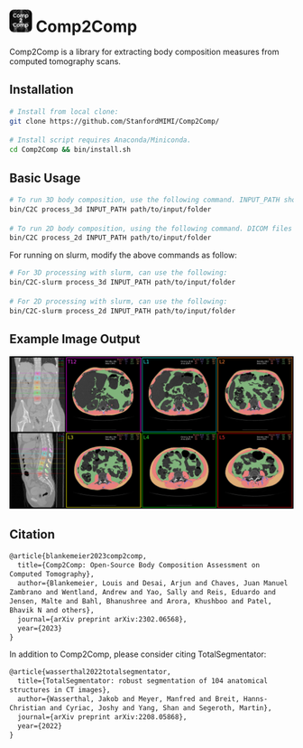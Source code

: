 # <img src="logo.png" width="40" height="40" /> Comp2Comp 
Comp2Comp is a library for extracting body composition measures from computed tomography scans. 

## Installation
```bash
# Install from local clone:
git clone https://github.com/StanfordMIMI/Comp2Comp/

# Install script requires Anaconda/Miniconda.
cd Comp2Comp && bin/install.sh
```

## Basic Usage
```bash
# To run 3D body composition, use the following command. INPUT_PATH should contain a DICOM series or subfolders that contain DICOM series.
bin/C2C process_3d INPUT_PATH path/to/input/folder

# To run 2D body composition, using the following command. DICOM files within the INPUT_PATH folder and subfolders of INPUT_PATH will be processed.
bin/C2C process_2d INPUT_PATH path/to/input/folder
```

For running on slurm, modify the above commands as follow:
```bash
# For 3D processing with slurm, can use the following:
bin/C2C-slurm process_3d INPUT_PATH path/to/input/folder

# For 2D processing with slurm, can use the following:
bin/C2C-slurm process_2d INPUT_PATH path/to/input/folder
```

## Example Image Output
![Alt text](figures/panel_example.png?raw=true "Comp2Comp Panel Example")

## Citation
``` 
@article{blankemeier2023comp2comp,
  title={Comp2Comp: Open-Source Body Composition Assessment on Computed Tomography},
  author={Blankemeier, Louis and Desai, Arjun and Chaves, Juan Manuel Zambrano and Wentland, Andrew and Yao, Sally and Reis, Eduardo and Jensen, Malte and Bahl, Bhanushree and Arora, Khushboo and Patel, Bhavik N and others},
  journal={arXiv preprint arXiv:2302.06568},
  year={2023}
}
```

In addition to Comp2Comp, please consider citing TotalSegmentator:
```
@article{wasserthal2022totalsegmentator,
  title={TotalSegmentator: robust segmentation of 104 anatomical structures in CT images},
  author={Wasserthal, Jakob and Meyer, Manfred and Breit, Hanns-Christian and Cyriac, Joshy and Yang, Shan and Segeroth, Martin},
  journal={arXiv preprint arXiv:2208.05868},
  year={2022}
}
```


